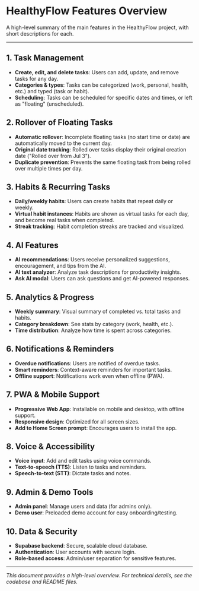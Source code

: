 # HealthyFlow Features Overview

A high-level summary of the main features in the HealthyFlow project, with short descriptions for each.

---

## 1. Task Management
- **Create, edit, and delete tasks**: Users can add, update, and remove tasks for any day.
- **Categories & types**: Tasks can be categorized (work, personal, health, etc.) and typed (task or habit).
- **Scheduling**: Tasks can be scheduled for specific dates and times, or left as "floating" (unscheduled).

## 2. Rollover of Floating Tasks
- **Automatic rollover**: Incomplete floating tasks (no start time or date) are automatically moved to the current day.
- **Original date tracking**: Rolled over tasks display their original creation date ("Rolled over from Jul 3").
- **Duplicate prevention**: Prevents the same floating task from being rolled over multiple times per day.

## 3. Habits & Recurring Tasks
- **Daily/weekly habits**: Users can create habits that repeat daily or weekly.
- **Virtual habit instances**: Habits are shown as virtual tasks for each day, and become real tasks when completed.
- **Streak tracking**: Habit completion streaks are tracked and visualized.

## 4. AI Features
- **AI recommendations**: Users receive personalized suggestions, encouragement, and tips from the AI.
- **AI text analyzer**: Analyze task descriptions for productivity insights.
- **Ask AI modal**: Users can ask questions and get AI-powered responses.

## 5. Analytics & Progress
- **Weekly summary**: Visual summary of completed vs. total tasks and habits.
- **Category breakdown**: See stats by category (work, health, etc.).
- **Time distribution**: Analyze how time is spent across categories.

## 6. Notifications & Reminders
- **Overdue notifications**: Users are notified of overdue tasks.
- **Smart reminders**: Context-aware reminders for important tasks.
- **Offline support**: Notifications work even when offline (PWA).

## 7. PWA & Mobile Support
- **Progressive Web App**: Installable on mobile and desktop, with offline support.
- **Responsive design**: Optimized for all screen sizes.
- **Add to Home Screen prompt**: Encourages users to install the app.

## 8. Voice & Accessibility
- **Voice input**: Add and edit tasks using voice commands.
- **Text-to-speech (TTS)**: Listen to tasks and reminders.
- **Speech-to-text (STT)**: Dictate tasks and notes.

## 9. Admin & Demo Tools
- **Admin panel**: Manage users and data (for admins only).
- **Demo user**: Preloaded demo account for easy onboarding/testing.

## 10. Data & Security
- **Supabase backend**: Secure, scalable cloud database.
- **Authentication**: User accounts with secure login.
- **Role-based access**: Admin/user separation for sensitive features.

---

*This document provides a high-level overview. For technical details, see the codebase and README files.* 